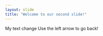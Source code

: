 ```yaml
---
layout: slide
title: "Welcome to our second slide!"
---
```

My text change
Use the left arrow to go back!
